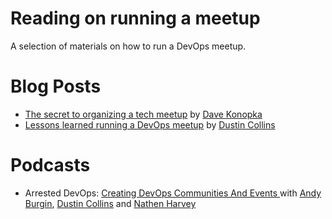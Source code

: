 Reading on running a meetup
===========================
A selection of materials on how to run a DevOps meetup.

Blog Posts
==========
- [The secret to organizing a tech meetup](http://www.davekonopka.com/2015/the-secret-to-organizing-a-tech-meetup.html) by [Dave Konopka](https://twitter.com/davekonopka)
- [Lessons learned running a DevOps meetup](http://dustinrcollins.com/lessons-learned-running-a-devops-meetup) by [Dustin Collins](https://twitter.com/dustinmm80)

Podcasts
========
- Arrested DevOps: [Creating DevOps Communities And Events ](https://www.arresteddevops.com/communities/) with [Andy Burgin](https://twitter.com/andyburgin), [Dustin Collins](https://twitter.com/dustinmm80) and [Nathen Harvey](https://twitter.com/nathenharvey)

